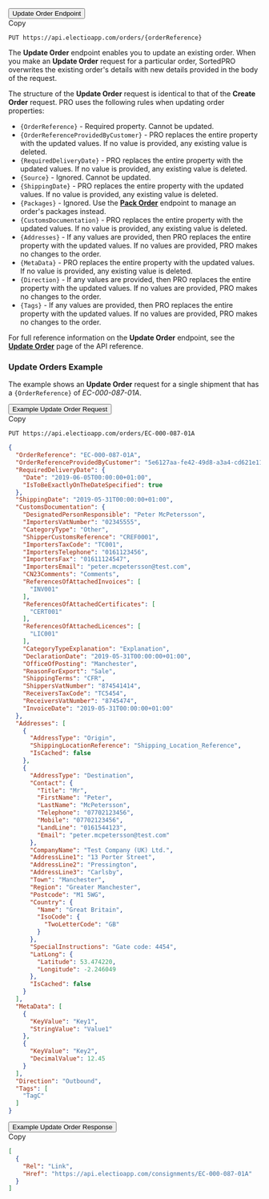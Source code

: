 <div class="tab">
    <button class="staticTabButton">Update Order Endpoint</button>
    <div class="copybutton" onclick="CopyToClipboard(this, 'updateOrdEndpoint')"><span class='glyphicon glyphicon-copy'></span><span class='copy'>Copy</span></div>
</div>

<div id="updateOrdEndpoint" class="staticTabContent" onclick="CopyToClipboard(this, 'updateOrdEndpoint')">

```
PUT https://api.electioapp.com/orders/{orderReference}
```

</div>

The **Update Order** endpoint enables you to update an existing order. When you make an **Update Order** request for a particular order, SortedPRO overwrites the existing order's details with new details provided in the body of the request.

The structure of the **Update Order** request is identical to that of the **Create Order** request. PRO uses the following rules when updating order properties:

* `{OrderReference}` - Required property. Cannot be updated.
* `{OrderReferenceProvidedByCustomer}` - PRO replaces the entire property with the updated values. If no value is provided, any existing value is deleted.
* `{RequiredDeliveryDate}` - PRO replaces the entire property with the updated values. If no value is provided, any existing value is deleted.
* `{Source}` - Ignored. Cannot be updated.
* `{ShippingDate}` - PRO replaces the entire property with the updated values. If no value is provided, any existing value is deleted.
* `{Packages}` - Ignored. Use the **[Pack Order](https://docs.electioapp.com/#/api/PackOrder)** endpoint to manage an order's packages instead.
* `{CustomsDocumentation}` - PRO replaces the entire property with the updated values. If no value is provided, any existing value is deleted.
* `{Addresses}`	- If any values are provided, then PRO replaces the entire property with the updated values. If no values are provided, PRO makes no changes to the order.
* `{MetaData}` - PRO replaces the entire property with the updated values. If no value is provided, any existing value is deleted.
* `{Direction}` - If any values are provided, then PRO replaces the entire property with the updated values. If no values are provided, PRO makes no changes to the order.
* `{Tags}` - If any values are provided, then PRO replaces the entire property with the updated values. If no values are provided, PRO makes no changes to the order.

<aside class="note">
  For full reference information on the <strong>Update Order</strong> endpoint, see the <strong><a href="https://docs.electioapp.com/#/api/UpdateOrder">Update Order</a></strong> page of the API reference.
</aside>

### Update Orders Example

The example shows an  **Update Order** request for a single shipment that has a `{OrderReference}` of _EC-000-087-01A_.  

<div class="tab">
    <button class="staticTabButton">Example Update Order Request</button>
    <div class="copybutton" onclick="CopyToClipboard(this, 'updateOrdRequest')"><span class='glyphicon glyphicon-copy'></span><span class='copy'>Copy</span></div>
</div>

<div id="updateOrdRequest" class="staticTabContent" onclick="CopyToClipboard(this, 'updateOrdRequest')">

```
PUT https://api.electioapp.com/orders/EC-000-087-01A
```

```json
{
  "OrderReference": "EC-000-087-01A",
  "OrderReferenceProvidedByCustomer": "5e6127aa-fe42-49d8-a3a4-cd621e11b9ea",
  "RequiredDeliveryDate": {
    "Date": "2019-06-05T00:00:00+01:00",
    "IsToBeExactlyOnTheDateSpecified": true
  },
  "ShippingDate": "2019-05-31T00:00:00+01:00",
  "CustomsDocumentation": {
    "DesignatedPersonResponsible": "Peter McPetersson",
    "ImportersVatNumber": "02345555",
    "CategoryType": "Other",
    "ShipperCustomsReference": "CREF0001",
    "ImportersTaxCode": "TC001",
    "ImportersTelephone": "0161123456",
    "ImportersFax": "01611124547",
    "ImportersEmail": "peter.mcpetersson@test.com",
    "CN23Comments": "Comments",
    "ReferencesOfAttachedInvoices": [
      "INV001"
    ],
    "ReferencesOfAttachedCertificates": [
      "CERT001"
    ],
    "ReferencesOfAttachedLicences": [
      "LIC001"
    ],
    "CategoryTypeExplanation": "Explanation",
    "DeclarationDate": "2019-05-31T00:00:00+01:00",
    "OfficeOfPosting": "Manchester",
    "ReasonForExport": "Sale",
    "ShippingTerms": "CFR",
    "ShippersVatNumber": "874541414",
    "ReceiversTaxCode": "TC5454",
    "ReceiversVatNumber": "8745474",
    "InvoiceDate": "2019-05-31T00:00:00+01:00"
  },
  "Addresses": [
    {
      "AddressType": "Origin",
      "ShippingLocationReference": "Shipping_Location_Reference",
      "IsCached": false
    },
    {
      "AddressType": "Destination",
      "Contact": {
        "Title": "Mr",
        "FirstName": "Peter",
        "LastName": "McPetersson",
        "Telephone": "07702123456",
        "Mobile": "07702123456",
        "LandLine": "0161544123",
        "Email": "peter.mcpetersson@test.com"
      },
      "CompanyName": "Test Company (UK) Ltd.",
      "AddressLine1": "13 Porter Street",
      "AddressLine2": "Pressington",
      "AddressLine3": "Carlsby",
      "Town": "Manchester",
      "Region": "Greater Manchester",
      "Postcode": "M1 5WG",
      "Country": {
        "Name": "Great Britain",
        "IsoCode": {
          "TwoLetterCode": "GB"
        }
      },
      "SpecialInstructions": "Gate code: 4454",
      "LatLong": {
        "Latitude": 53.474220,
        "Longitude": -2.246049
      },
      "IsCached": false
    }
  ],
  "MetaData": [
    {
      "KeyValue": "Key1",
      "StringValue": "Value1"
    },
    {
      "KeyValue": "Key2",
      "DecimalValue": 12.45
    }
  ],
  "Direction": "Outbound",
  "Tags": [
    "TagC"
  ]
}
```

</div>

<div class="tab">
    <button class="staticTabButton">Example Update Order Response</button>
    <div class="copybutton" onclick="CopyToClipboard(this, 'updateOrdResponse')"><span class='glyphicon glyphicon-copy'></span><span class='copy'>Copy</span></div>
</div>

<div id="updateOrdResponse" class="staticTabContent" onclick="CopyToClipboard(this, 'updateOrdResponse')">

```json
[
  {
    "Rel": "Link",
    "Href": "https://api.electioapp.com/consignments/EC-000-087-01A"
  }
]
```

</div>

